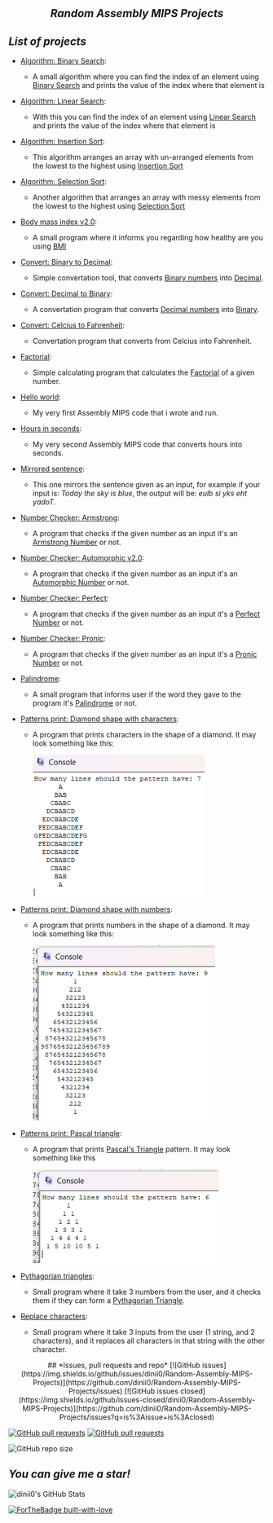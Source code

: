 # <h2 align=center>*Random Assembly MIPS Projects*</h2>
## *List of projects*
+ [Algorithm: Binary Search](https://github.com/dinii0/Random-Assembly-MIPS-Projects/blob/main/algorithm_search_binary.asm):
  - A small algorithm where you can find the index of an element using [Binary Search](https://en.wikipedia.org/wiki/Binary_search_algorithm) and prints the value of the index where that element is
+ [Algorithm: Linear Search](https://github.com/dinii0/Random-Assembly-MIPS-Projects/blob/main/algorithm_search_linear.asm):
  - With this you can find the index of an element using [Linear Search](https://en.wikipedia.org/wiki/Linear_search) and prints the value of the index where that element is
+ [Algorithm: Insertion Sort](https://github.com/dinii0/Random-Assembly-MIPS-Projects/blob/main/algorithm_sort_insertion.asm):
  - This algorithm arranges an array with un-arranged elements from the lowest to the highest using [Insertion Sort](https://en.wikipedia.org/wiki/Insertion_sort)
+ [Algorithm: Selection Sort](https://github.com/dinii0/Random-Assembly-MIPS-Projects/blob/main/algorithm_sort_selection.asm):
  - Another algorithm that arranges an array with messy elements from the lowest to the highest using [Selection Sort](https://en.wikipedia.org/wiki/Selection_sort)
+ [Body mass index v2.0](https://github.com/dinii0/Random-Assembly-MIPS-Projects/blob/main/body_mass_index_v2.0.asm):
  - A small program where it informs you regarding how healthy are you using [BMI](https://www.who.int/news-room/fact-sheets/detail/obesity-and-overweight#:~:text=Body%20mass%20index%20(BMI)%20is,(kg%2Fm2).)
+ [Convert: Binary to Decimal](https://github.com/dinii0/Random-Assembly-MIPS-Projects/blob/main/conert_binary_to_decimal.asm):
  - Simple convertation tool, that converts [Binary numbers](https://en.wikipedia.org/wiki/Binary_number) into [Decimal](https://en.wikipedia.org/wiki/Decimal).
+ [Convert: Decimal to Binary](https://github.com/dinii0/Random-Assembly-MIPS-Projects/blob/main/convert_decimal_to_binary.asm):
  - A convertation program that converts [Decimal numbers](https://en.wikipedia.org/wiki/Decimal) into [Binary](https://en.wikipedia.org/wiki/Binary_number).
+ [Convert: Celcius to Fahrenheit](https://github.com/dinii0/Random-Assembly-MIPS-Projects/blob/main/convert_temperature.asm):
  - Convertation program that converts from Celcius into Fahrenheit.
+ [Factorial](https://github.com/dinii0/Random-Assembly-MIPS-Projects/blob/main/factorial.asm):
  - Simple calculating program that calculates the [Factorial](https://byjus.com/maths/factorial/#:~:text=In%20short%2C%20a%20factorial%20is,and%20is%20equal%20to%206.) of a given number.
+ [Hello world](https://github.com/dinii0/Random-Assembly-MIPS-Projects/blob/main/hello_world.asm):
  - My very first Assembly MIPS code that i wrote and run.
+ [Hours in seconds](https://github.com/dinii0/Random-Assembly-MIPS-Projects/blob/main/hours_in_seconds.asm):
  - My very second Assembly MIPS code that converts hours into seconds.
+ [Mirrored sentence](https://github.com/dinii0/Random-Assembly-MIPS-Projects/blob/main/mirrored_sentence.asm):
  - This one mirrors the sentence given as an input, for example if your input is: *Today the sky is blue*, the output will be: *eulb si yks eht yadoT*.
+ [Number Checker: Armstrong](https://github.com/dinii0/Random-Assembly-MIPS-Projects/blob/main/number_armstrong.asm):
  - A program that checks if the given number as an input it's an [Armstrong Number](https://www.javatpoint.com/armstrong-number-in-c#:~:text=Armstrong%20number%20is%20a%20number,153%20is%20an%20Armstrong%20number.) or not.
+ [Number Checker: Automorphic v2.0](https://github.com/dinii0/Random-Assembly-MIPS-Projects/blob/main/number_automorphic_v2.0.asm):
  - A program that checks if the given number as an input it's an [Automorphic Number](https://en.wikipedia.org/wiki/Automorphic_number) or not.
+ [Number Checker: Perfect](https://github.com/dinii0/Random-Assembly-MIPS-Projects/blob/main/number_perfect.asm):
  - A program that checks if the given number as an input it's a [Perfect Number](https://www.britannica.com/science/perfect-number) or not.
+ [Number Checker: Pronic](https://github.com/dinii0/Random-Assembly-MIPS-Projects/blob/main/number_pronic.asm):
  - A program that checks if the given number as an input it's a [Pronic Number](https://en.wikipedia.org/wiki/Pronic_number) or not.
+ [Palindrome](https://github.com/dinii0/Random-Assembly-MIPS-Projects/blob/main/palindrome.asm):
  - A small program that informs user if the word they gave to the program it's [Palindrome](https://dictionary.cambridge.org/dictionary/english/palindrome?q=Palindrome) or not.
+ [Patterns print: Diamond shape with characters](https://github.com/dinii0/Random-Assembly-MIPS-Projects/blob/main/patterns_diamond_characters.asm):
  - A program that prints characters in the shape of a diamond. It may look something like this:
    
    <img src= "https://raw.githubusercontent.com/dinii0/Random-Assembly-MIPS-Projects/main/images/Screenshot%202023-07-12%20163015.png">

+ [Patterns print: Diamond shape with numbers](https://github.com/dinii0/Random-Assembly-MIPS-Projects/blob/main/patterns_diamond_numerical.asm):
  - A program that prints numbers in the shape of a diamond. It may look something like this:
 
    <img src= "https://raw.githubusercontent.com/dinii0/Random-Assembly-MIPS-Projects/main/images/Screenshot%202023-07-12%20163404.png">
    
+ [Patterns print: Pascal triangle](https://github.com/dinii0/Random-Assembly-MIPS-Projects/blob/main/patterns_pascal_triangle.asm):
  - A program that prints [Pascal's Triangle](https://study.com/academy/lesson/pascals-triangle-definition-and-use-with-polynomials.html#:~:text=Pascal's%20triangle%20is%20a%20pattern,get%20the%20next%20number%20below.) pattern. It may look something like this

    <img src= "https://raw.githubusercontent.com/dinii0/Random-Assembly-MIPS-Projects/main/images/Screenshot%202023-07-12%20163512.png">

+ [Pythagorian triangles](https://github.com/dinii0/Random-Assembly-MIPS-Projects/blob/main/pythagorian_triangles.asm):
  - Small program where it take 3 numbers from the user, and it checks them if they can form a [Pythagorian Triangle](https://en.wikipedia.org/wiki/Pythagorean_triple).
+ [Replace characters](https://github.com/dinii0/Random-Assembly-MIPS-Projects/blob/main/replace_characters.asm):
  - Small program where it take 3 inputs from the user (1 string, and 2 characters), and it replaces all characters in that string with the other character.
 
<p align="center">
## *Issues, pull requests and repo*
[![GitHub issues](https://img.shields.io/github/issues/dinii0/Random-Assembly-MIPS-Projects)](https://github.com/dinii0/Random-Assembly-MIPS-Projects/issues)
[![GitHub issues closed](https://img.shields.io/github/issues-closed/dinii0/Random-Assembly-MIPS-Projects)](https://github.com/dinii0/Random-Assembly-MIPS-Projects/issues?q=is%3Aissue+is%3Aclosed)

[![GitHub pull requests](https://img.shields.io/github/issues-pr/dinii0/Random-Assembly-MIPS-Projects)](https://github.com/dinii0/Random-Assembly-MIPS-Projects/pulls) 
[![GitHub pull requests](https://img.shields.io/github/issues-pr-closed/dinii0/Random-Assembly-MIPS-Projects)](https://github.com/dinii0/Random-Assembly-MIPS-Projects/pulls?q=is%3Apr+is%3Aclosed)

![GitHub repo size](https://img.shields.io/github/repo-size/dinii0/Random-Assembly-MIPS-Projects?color=yellow) 

## *You can give me a star!*
   
   <img src="https://github-readme-stats.vercel.app/api?username=dinii0&show_icons=true" alt="dinii0's GitHub Stats">
   
   [![ForTheBadge built-with-love](https://www.builtwithlovellc.com/wp-content/uploads/2022/01/cropped-built-with-love-logo-5.png)](https://github.com/dinii0/Random-Assembly-MIPS-Projects/)
   
</p>
